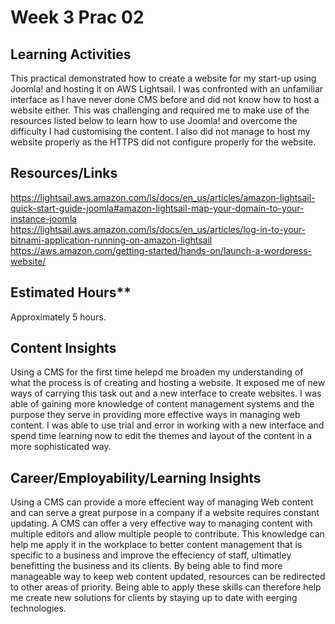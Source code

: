 # Week 3 Prac 02

## Learning Activities

This practical demonstrated how to create a website for my start-up using Joomla! and hosting it on AWS Lightsail. I was confronted with an unfamiliar interface as I have never done CMS before and did not know how to host a website either. This was challenging and required me to make use of the resources listed below to learn how to use Joomla! and overcome the difficulty I had customising the content. I also did not manage to host my website properly as the HTTPS did not configure properly for the website.


 ## Resources/Links

https://lightsail.aws.amazon.com/ls/docs/en_us/articles/amazon-lightsail-quick-start-guide-joomla#amazon-lightsail-map-your-domain-to-your-instance-joomla
https://lightsail.aws.amazon.com/ls/docs/en_us/articles/log-in-to-your-bitnami-application-running-on-amazon-lightsail
https://aws.amazon.com/getting-started/hands-on/launch-a-wordpress-website/


## Estimated Hours**

Approximately 5 hours.


## Content Insights

Using a CMS for the first time helepd me broaden my understanding of what the process is of creating and hosting a website. It exposed me of new ways of carrying this task out and a new interface to create websites. I was able of gaining more knowledge of content management systems and the purpose they serve in providing more effective ways in managing web content. I was able to use trial and error in working with a new interface and spend time learning now to edit the themes and layout of the content in a more sophisticated way.


## Career/Employability/Learning Insights

Using a CMS can provide a more effecient way of managing Web content and can serve a great purpose in a company if a website requires constant updating. A CMS can offer a very effective way to managing content with multiple editors and allow multiple people to contribute. This knowledge can help me apply it in the workplace to better content management that is specific to a business and improve the effeciency of staff, ultimatley benefitting the business and its clients. By being able to find more manageable way to keep web content updated, resources can be redirected to other areas of priority. Being able to apply these skills can therefore help me create new solutions for clients by staying up to date with eerging technologies.

